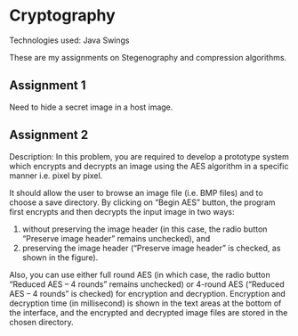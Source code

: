 # Cryptography

Technologies used: Java Swings

These are my assignments on Stegenography and compression algorithms.

## Assignment 1
Need to hide a secret image in a host image.

## Assignment 2
Description: In this problem, you are required to develop a prototype system which encrypts and decrypts an image using the AES algorithm in a specific manner i.e. pixel by pixel. 

It should allow the user to browse an image file (i.e. BMP files) and to choose a save directory. By clicking on “Begin AES” button, the program first encrypts and then decrypts the input image in two ways: 
1) without preserving the image header (in this case, the radio button “Preserve image header” remains unchecked), and 
2) preserving the image header (“Preserve image header” is checked, as shown in the figure). 

Also, you can use either full round AES (in which case, the radio button “Reduced AES – 4 rounds” remains unchecked) or 
4-round AES (“Reduced AES – 4 rounds” is checked) for encryption and decryption. Encryption and decryption time (in millisecond) is shown in the text areas at the bottom of the interface, and the encrypted and decrypted image files are stored in the chosen directory.

